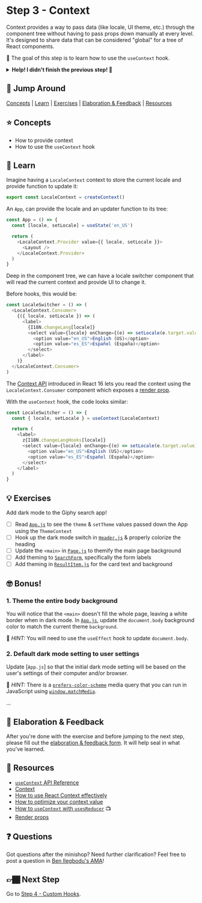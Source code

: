 # Step 3 - Context

Context provides a way to pass data (like locale, UI theme, etc.) through the component tree without having to pass props down manually at every level. It's designed to share data that can be considered "global" for a tree of React components.

🏅 The goal of this step is to learn how to use the `useContext` hook.

<details>
  <summary><b>Help! I didn't finish the previous step! 🚨</b></summary>

If you didn't successfully complete the previous step, that's okay! The steps are meant to push you. 😄

However, you may find yourself in a position where you app is not compiling because of TypeScript errors, and it's preventing you from working on the next step. No problem! Stash your changes **in a new terminal window**, and you should be good to continue:

```sh
git stash push -m "In-progress Step 2 exercises"
```

Your app should automatically reset and you should be able to continue on with the current step.

</details>

## 🐇 Jump Around

[Concepts](#-concepts) | [Learn](#-learn) | [Exercises](#-exercises) | [Elaboration & Feedback](#-elaboration--feedback) | [Resources](#-resources)

## ⭐ Concepts

- How to provide context
- How to use the `useContext` hook

## 📝 Learn

Imagine having a `LocaleContext` context to store the current locale and provide function to update it:

```js
export const LocaleContext = createContext()
```

An `App`, can provide the locale and an updater function to its tree:

```js
const App = () => {
  const [locale, setLocale] = useState('en_US')

  return (
    <LocaleContext.Provider value={{ locale, setLocale }}>
      <Layout />
    </LocaleContext.Provider>
  )
}
```

Deep in the component tree, we can have a locale switcher component that will read the current context and provide UI to change it.

Before hooks, this would be:

```js
const LocaleSwitcher = () => (
  <LocaleContext.Consumer>
    {({ locale, setLocale }) => (
      <label>
        {I18N.changeLang[locale]}
        <select value={locale} onChange={(e) => setLocale(e.target.value)}>
          <option value="en_US">English (US)</option>
          <option value="es_ES">Español (España)</option>
        </select>
      </label>
    )}
  </LocaleContext.Consumer>
)
```

The [Context API](https://reactjs.org/docs/context.html) introduced in React 16 lets you read the context using the `LocaleContext.Consumer` component which exposes a [render prop](https://reactjs.org/docs/render-props.html).

With the `useContext` hook, the code looks similar:

```js
const LocaleSwitcher = () => {
  const { locale, setLocale } = useContext(LocaleContext)

  return (
    <label>
      z{I18N.changeLangHooks[locale]}
      <select value={locale} onChange={(e) => setLocale(e.target.value)}>
        <option value="en_US">English (US)</option>
        <option value="es_ES">Español (España)</option>
      </select>
    </label>
  )
}
```

## 💡 Exercises

Add dark mode to the Giphy search app!

- [ ] Read [`App.js`](./App.js) to see the `theme` & `setTheme` values passed down the App using the `ThemeContext`
- [ ] Hook up the dark mode switch in [`Header.js`](./Header.js) & properly colorize the heading
- [ ] Update the `<main>` in [`Page.js`](./Page.js) to themify the main page background
- [ ] Add theming to [`SearchForm`](./SearchForm.js), specifically the form labels
- [ ] Add theming in [`ResultItem.js`](./ResultItem.js) for the card text and background

## 🤓 Bonus!

### 1. Theme the entire body background

You will notice that the `<main>` doesn't fill the whole page, leaving a white border when in dark mode. In [`App.js`](./App.js), update the `document.body` background color to match the current theme `background`.

🔑 _HINT:_ You will need to use the `useEffect` hook to update `document.body`.

### 2. Default dark mode setting to user settings

Update [`App.js`] so that the initial dark mode setting will be based on the user's settings of their computer and/or browser.

🔑 _HINT:_ There is a [`prefers-color-scheme`](https://developer.mozilla.org/en-US/docs/Web/CSS/@media/prefers-color-scheme) media query that you can run in JavaScript using [`window.matchMedia`](https://developer.mozilla.org/en-US/docs/Web/API/Window/matchMedia).

...

## 🧠 Elaboration & Feedback

After you're done with the exercise and before jumping to the next step, please fill out the [elaboration & feedback form](https://docs.google.com/forms/d/e/1FAIpQLScRocWvtbrl4XmT5_NRiE8bSK3CMZil-ZQByBAt8lpsurcRmw/viewform?usp=pp_url&entry.1671251225=Migrating+to+React+Hooks+Minishop&entry.1984987236=Step+3+-+Context). It will help seal in what you've learned.

## 📕 Resources

- [`useContext` API Reference](https://reactjs.org/docs/hooks-reference.html#usecontext)
- [Context](https://reactjs.org/docs/context.html)
- [How to use React Context effectively](https://kentcdodds.com/blog/how-to-use-react-context-effectively)
- [How to optimize your context value](https://kentcdodds.com/blog/how-to-optimize-your-context-value)
- [How to `useContext` with `usesReducer`](https://www.youtube.com/watch?v=StABs9JxeNE) 📺
- [Render props](https://reactjs.org/docs/render-props.html)

## ❓ Questions

Got questions after the minishop? Need further clarification? Feel free to post a question in [Ben Ilegbodu's AMA](https://www.benmvp.com/ama/)!

## 👉🏾 Next Step

Go to [Step 4 - Custom Hooks](../04-custom-hooks/).
